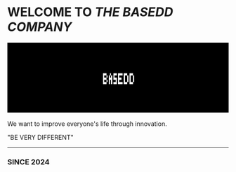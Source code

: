 # WELCOME TO *THE BASEDD COMPANY*

<p align="center">
  <img width="960" height="160" src="../assets/BASEDD_BANNER.png" />
</p>

We want to improve everyone's life through innovation.

"BE VERY DIFFERENT"

---

### SINCE 2024
